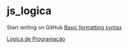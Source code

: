 # js_logica

Start writing on GitHub [Basic formatting syntax](https://docs.github.com/en/get-started/writing-on-github/getting-started-with-writing-and-formatting-on-github/basic-writing-and-formatting-syntax)

[Lógica de Programação](https://github.com/marcelobarbieri/js_logica/blob/db47e3480891c7595c2d524d60a0cd4a6a5f0d96/LogicaDeProgramacao/README.md)
